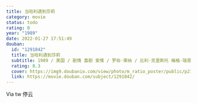 ```yaml
---
title: 当哈利遇到莎莉
category: movie
status: todo
rating: 0
year: "1989"
date: 2022-01-27 17:51:49
douban:
  id: "1291842"
  title: 当哈利遇到莎莉
  subtitle: 1989 / 美国 / 剧情 喜剧 爱情 / 罗伯·莱纳 / 比利·克里斯托 梅格·瑞恩
  rating: 8.3
  cover: https://img9.doubanio.com/view/photo/m_ratio_poster/public/p2172960925.jpg
  link: https://movie.douban.com/subject/1291842/
---
```


Via tw 停云
